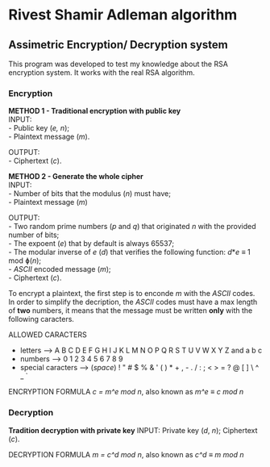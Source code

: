# Rivest Shamir Adleman algorithm

## Assimetric Encryption/ Decryption system
This program was developed to test my knowledge about the RSA encryption system. It works with the real RSA algorithm.

### Encryption
**METHOD 1 - Traditional encryption with public key**<br>
INPUT: <br>
       - Public key (_e, n_);<br>
       - Plaintext message (_m_).

OUTPUT: <br>
       - Ciphertext (_c_).

**METHOD 2 - Generate the whole cipher**<br>
INPUT: <br>
       - Number of bits that the modulus (_n_) must have;<br>
       - Plaintext message (_m_)

OUTPUT: <br>
       - Two random prime numbers (_p_ and _q_) that originated _n_ with the provided number of bits;<br>
       - The expoent (_e_) that by default is always 65537;<br>
       - The modular inverse of _e_ (_d_) that verifies the following function: _d_*_e_ ≡ 1 mod ɸ(_n_);<br>
       - _ASCII_ encoded message (_m_);<br>
       - Ciphertext (_c_).

To encrypt a plaintext, the first step is to enconde _m_ with the _ASCII_ codes. In order to simplify the decription, the _ASCII_ codes must have a max length of **two** numbers, it means that the message must be written **only** with the following caracters.

ALLOWED CARACTERS
- letters --> A B C D E F G H I J K L M N O P Q R S T U V W X Y Z and a b c
- numbers --> 0 1 2 3 4 5 6 7 8 9
- special caracters --> (_space_) ! " # $ % & ' ( ) * + , - . / : ; < > = ? @ [ ] \ ^ _ `

ENCRYPTION FORMULA
_c = m^e mod n_, also known as _m^e ≡ c mod n_


### Decryption
**Tradition decryption with private key**
INPUT: Private key (_d_, _n_);
       Ciphertext (_c_).

DECRYPTION FORMULA
_m = c^d mod n_, also known as _c^d ≡ m mod n_
